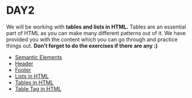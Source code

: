 # DAY2

We will be working with **tables and lists in HTML.** Tables are an essential part of HTML as you can make many different patterns out of it. We have provided you with the content which you can go through and practice things out. **Don’t forget to do the exercises if there are any :)**

   <ul>
   <li>  <a href="https://www.w3schools.com/html/html5_semantic_elements.asp"> Semantic Elements  </a>  </li>
    <li>  <a href="https://www.w3schools.com/tags/tag_header.asp"> Header </a>  </li>
    <li>  <a href="https://www.w3schools.com/TAGs/tag_footer.asp">Footer </a>  </li>
        <li>  <a href="https://www.w3schools.com/html/html_lists.asp">Lists in HTML</a>  </li>
           <li>  <a href="https://www.w3schools.com/html/html_tables.asp">Tables in HTML </a>  </li>
           <li>  <a href="https://www.w3schools.com/tags/tag_table.asp">Table Tag in HTML </a>  </li>
  </ul>
